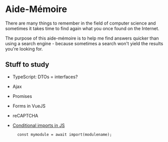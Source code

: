 # Aide-Mémoire

There are many things to remember in the field of computer science and sometimes it takes time to find again what you once found on the Internet.

The purpose of this aide-mémoire is to help me find answers quicker than using a search engine - because sometimes a search won't yield the results you're looking for.

## Stuff to study

- TypeScript: DTOs = interfaces?
- Ajax
- Promises
- Forms in VueJS
- reCAPTCHA
- [Conditional imports in JS](https://stackoverflow.com/questions/36367532/how-can-i-conditionally-import-an-es6-module)

        const mymodule = await import(modulename);
